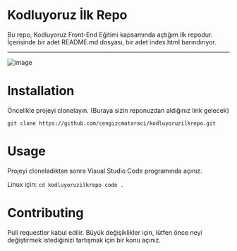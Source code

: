 # Kodluyoruz İlk Repo

Bu repo, Kodluyoruz Front-End Eğitimi kapsamında açtığım ilk repodur. İçerisinde bir adet README.md dosyası, bir adet index.html barındırıyor.

----------
![image](https://picsum.photos/200/300)

# Installation
Öncelikle projeyi clonelayın. (Buraya sizin reponuzdan aldığınız link gelecek)

`
git clone https://github.com/cengizcmataraci/kodluyoruzilkrepo.git
 `

 # Usage

 Projeyi cloneladıktan sonra Visual Studio Code programında açınız.

Linux için:
`cd kodluyoruzilkrepo
code .
`
# Contributing
Pull requestler kabul edilir. Büyük değişiklikler için, lütfen önce neyi değiştirmek istediğinizi tartışmak için bir konu açınız.

